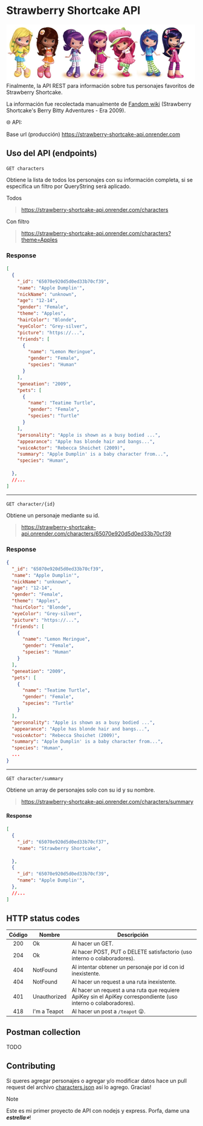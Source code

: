 # Strawberry Shortcake API
<img src="./src/strawberry-shortcake-api/characters.png?raw=true"/>
Finalmente, la API REST para información sobre tus personajes favoritos de Strawberry Shortcake.

La información fue recolectada manualmente de [Fandom wiki](https://strawberryshortcake.fandom.com/) (Strawberry Shortcake's Berry Bitty Adventures - Era 2009).

🌐 API:

Base url (producción)
https://strawberry-shortcake-api.onrender.com

## Uso del API (endpoints)

`GET characters`

Obtiene la lista de todos los personajes con su información completa, si se especifica un filtro por QueryString será aplicado.

Todos
>https://strawberry-shortcake-api.onrender.com/characters

Con filtro
>https://strawberry-shortcake-api.onrender.com/characters?theme=Apples

### Response

```json
[
  {
    "_id": "65070e920d5d0ed33b70cf39",
    "name": "Apple Dumplin'",
    "nickName": "unknown",
    "age": "12-14",
    "gender": "Female",
    "theme": "Apples",
    "hairColor": "Blonde",
    "eyeColor": "Grey-silver",
    "picture": "https://...",
    "friends": [
      {
        "name": "Lemon Meringue",
        "gender": "Female",
        "species": "Human"
      }
    ],
    "geneation": "2009",
    "pets": [
      {
        "name": "Teatime Turtle",
        "gender": "Female",
        "species": "Turtle"
      }
    ],
    "personality": "Apple is shown as a busy bodied ...",
    "appearance": "Apple has blonde hair and bangs...",
    "voiceActor": "Rebecca Shoichet (2009)",
    "summary": "Apple Dumplin' is a baby character from...",
    "species": "Human",
    
  },
  //...
]
```

___

`GET character/{id}`

Obtiene un personaje mediante su id.
>https://strawberry-shortcake-api.onrender.com/characters/65070e920d5d0ed33b70cf39

### Response
```json
{
  "_id": "65070e920d5d0ed33b70cf39",
  "name": "Apple Dumplin'",
  "nickName": "unknown",
  "age": "12-14",
  "gender": "Female",
  "theme": "Apples",
  "hairColor": "Blonde",
  "eyeColor": "Grey-silver",
  "picture": "https://...",
  "friends": [
    {
      "name": "Lemon Meringue",
      "gender": "Female",
      "species": "Human"
    }
  ],
  "geneation": "2009",
  "pets": [
    {
      "name": "Teatime Turtle",
      "gender": "Female",
      "species": "Turtle"
    }
  ],
  "personality": "Apple is shown as a busy bodied ...",
  "appearance": "Apple has blonde hair and bangs...",
  "voiceActor": "Rebecca Shoichet (2009)",
  "summary": "Apple Dumplin' is a baby character from...",
  "species": "Human",
  ...
}
```

___

`GET character/summary`

Obtiene un array de personajes solo con su id y su nombre.
>https://strawberry-shortcake-api.onrender.com/characters/summary

#### Response
```json
[
  {
    "_id": "65070e920d5d0ed33b70cf37",
    "name": "Strawberry Shortcake",
    
  },
  {
    "_id": "65070e920d5d0ed33b70cf39",
    "name": "Apple Dumplin'",
  },
  //...
]
```
## HTTP status codes
| Código | Nombre | Descripción |
| :---: | --- | --- |
| 200 | Ok | Al hacer un GET. |
| 204 | Ok | Al hacer POST, PUT o DELETE satisfactorio (uso interno o colaboradores). |
| 404 | NotFound | Al intentar obtener un personaje por id con id inexistente. |
| 404 | NotFound | Al hacer un request a una ruta inexistente. |
| 401 | Unauthorized | Al hacer un request a una ruta que requiere ApiKey sin el ApiKey correspondiente (uso interno o colaboradores). |
| 418 | I'm a Teapot | Al hacer un post a `/teapot` 😜. |


## Postman collection
TODO

## Contributing
Si queres agregar personajes o agregar y/o modificar datos hace un pull request del archivo [characters.json](https://github.com/mikelapro/strawberry-shortcake-api/blob/main/src/strawberry-shortcake-api/models/characters.json) así lo agrego. Gracias!

> [!NOTE]
> Este es mi primer proyecto de API con nodejs y express. Porfa, dame una ***estrella⭐***!
